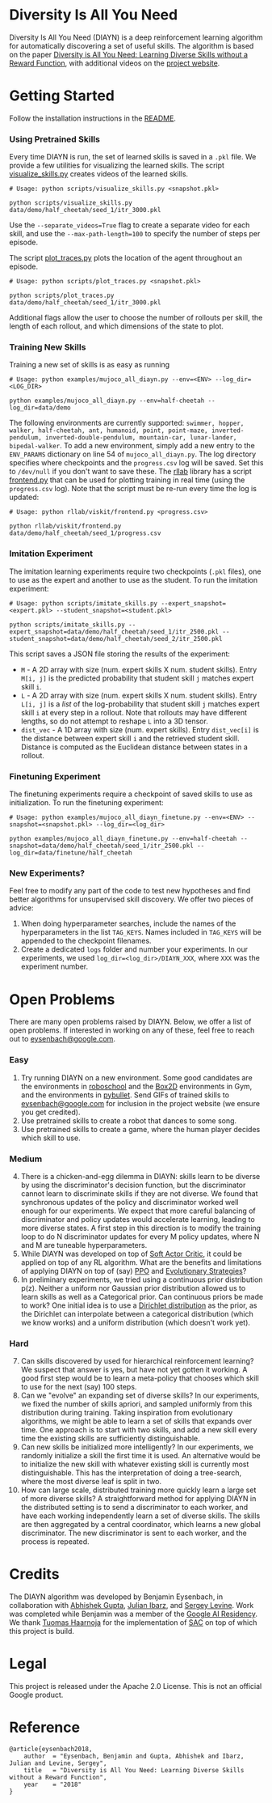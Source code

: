 # Diversity Is All You Need
Diversity Is All You Need (DIAYN) is a deep reinforcement learning algorithm for automatically discovering a set of useful skills. The algorithm is based on the paper [Diversity is All You Need: Learning Diverse Skills without a Reward Function](https://arxiv.org/pdf/1802.06070.pdf), with additional videos on the [project website](https://sites.google.com/view/diayn).

# Getting Started

Follow the installation instructions in the [README](./README.md).

### Using Pretrained Skills

Every time DIAYN is run, the set of learned skills is saved in a `.pkl` file. We provide a few utilities for visualizing the learned skills.
The script [visualize_skills.py](./scripts/visualize_skills.py) creates videos of the learned skills.
```
# Usage: python scripts/visualize_skills.py <snapshot.pkl>

python scripts/visualize_skills.py data/demo/half_cheetah/seed_1/itr_3000.pkl
```
Use the `--separate_videos=True` flag to create a separate video for each skill, and use the `--max-path-length=100` to specify the number of steps per episode.

The script [plot_traces.py](./scripts/plot_traces.py) plots the location of the agent throughout an episode.
```
# Usage: python scripts/plot_traces.py <snapshot.pkl>

python scripts/plot_traces.py data/demo/half_cheetah/seed_1/itr_3000.pkl
```
Additional flags allow the user to choose the number of rollouts per skill, the length of each rollout, and which dimensions of the state to plot.

### Training New Skills

Training a new set of skills is as easy as running
```
# Usage: python examples/mujoco_all_diayn.py --env=<ENV> --log_dir=<LOG_DIR>

python examples/mujoco_all_diayn.py --env=half-cheetah --log_dir=data/demo
```
The following environments are currently supported: `swimmer, hopper, walker, half-cheetah, ant, humanoid, point, point-maze, inverted-pendulum, inverted-double-pendulum, mountain-car, lunar-lander, bipedal-walker`. To add a new environment, simply add a new entry to the `ENV_PARAMS` dictionary on line 54 of `mujoco_all_diayn.py`.
The log directory specifies where checkpoints and the `progress.csv` log will be saved. Set this to `/dev/null` if you don't want to save these.
The [rllab](https://github.com/rll/rllab) library has a script [frontend.py](https://github.com/rll/rllab/blob/master/rllab/viskit/frontend.py) that can be used for plotting training in real time (using the `progress.csv` log). Note that the script must be re-run every time the log is updated:
```
# Usage: python rllab/viskit/frontend.py <progress.csv>

python rllab/viskit/frontend.py data/demo/half_cheetah/seed_1/progress.csv
```

### Imitation Experiment

The imitation learning experiments require two checkpoints (`.pkl` files), one to use as the expert and another to use as the student. To run the imitation experiment:
```
# Usage: python scripts/imitate_skills.py --expert_snapshot=<expert.pkl> --student_snapshot=<student.pkl>

python scripts/imitate_skills.py --expert_snapshot=data/demo/half_cheetah/seed_1/itr_2500.pkl --student_snapshot=data/demo/half_cheetah/seed_2/itr_2500.pkl
```

This script saves a JSON file storing the results of the experiment:
* `M` - A 2D array with size (num. expert skills X num. student skills). Entry `M[i, j]` is the predicted probability that student skill `j` matches expert skill `i`.
* `L` - A 2D array with size (num. expert skills X num. student skills). Entry `L[i, j]` is a *list* of the log-probability that student skill `j` matches expert skill `i` at every step in a rollout. Note that rollouts may have different lengths, so do not attempt to reshape `L` into a 3D tensor.
* `dist_vec` - A 1D array with size (num. expert skills). Entry `dist_vec[i]` is the distance between expert skill `i` and the retrieved student skill. Distance is computed as the Euclidean distance between states in a rollout.

### Finetuning Experiment

The finetuning experiments require a checkpoint of saved skills to use as initialization. To run the finetuning experiment:
```
# Usage: python examples/mujoco_all_diayn_finetune.py --env=<ENV> --snapshot=<snapshot.pkl> --log_dir=<log_dir>

python examples/mujoco_all_diayn_finetune.py --env=half-cheetah --snapshot=data/demo/half_cheetah/seed_1/itr_2500.pkl --log_dir=data/finetune/half_cheetah
```

### New Experiments?
Feel free to modify any part of the code to test new hypotheses and find better algorithms for unsupervised skill discovery. We offer two pieces of advice:
1. When doing hyperparameter searches, include the names of the hyperparameters in the list `TAG_KEYS`. Names included in `TAG_KEYS` will be appended to the checkpoint filenames.
2. Create a dedicated `logs` folder and number your experiments. In our experiments, we used `log_dir=<log_dir>/DIAYN_XXX`, where `XXX` was the experiment number.

# Open Problems

There are many open problems raised by DIAYN. Below, we offer a list of open problems. If interested in working on any of these, feel free to reach out to <eysenbach@google.com>.

### Easy
1. Try running DIAYN on a new environment. Some good candidates are the environments in [roboschool](https://github.com/openai/roboschool) and the [Box2D](https://github.com/openai/gym/tree/master/gym/envs/box2d) environments in Gym, and the environments in [pybullet](https://github.com/bulletphysics/bullet3). Send GIFs of trained skills to <eysenbach@google.com> for inclusion in the project website (we ensure you get credited).
2. Use pretrained skills to create a robot that dances to some song.
3. Use pretrained skills to create a game, where the human player decides which skill to use.

  ### Medium
4. There is a chicken-and-egg dilemma in DIAYN: skills learn to be diverse by using the discriminator's decision function, but the discriminator cannot learn to discriminate skills if they are not diverse. We found that synchronous updates of the policy and discriminator worked well enough for our experiments. We expect that more careful balancing of discriminator and policy updates would accelerate learning, leading to more diverse states. A first step in this direction is to modify the training loop to do N discriminator updates for every M policy updates, where N and M are tuneable hyperparameters.
5. While DIAYN was developed on top of [Soft Actor Critic](https://arxiv.org/abs/1801.01290), it could be applied on top of any RL algorithm. What are the benefits and limitations of applying DIAYN on top of (say) [PPO](https://arxiv.org/abs/1707.06347) and [Evolutionary Strategies](https://arxiv.org/abs/1703.03864)?
6. In preliminary experiments, we tried using a continuous prior distribution p(z). Neither a uniform nor Gaussian prior distribution allowed us to learn skills as well as a Categorical prior. Can continuous priors be made to work? One initial idea is to use a [Dirichlet distribution](https://en.wikipedia.org/wiki/Dirichlet_distribution) as the prior, as the Dirichlet can interpolate between a categorical distribution (which we know works) and a uniform distribution (which doesn't work yet).

  ### Hard
7. Can skills discovered by used for hierarchical reinforcement learning? We suspect that answer is yes, but have not yet gotten it working. A good first step would be to learn a meta-policy that chooses which skill to use for the next (say) 100 steps.
8. Can we "evolve" an expanding set of diverse skills? In our experiments, we fixed the number of skills apriori, and sampled uniformly from this distribution during training. Taking inspiration from evolutionary algorithms, we might be able to learn a set of skills that expands over time. One approach is to start with two skills, and add a new skill every time the existing skills are sufficiently distinguishable.
9. Can new skills be initialized more intelligently? In our experiments, we randomly initialize a skill the first time it is used. An alternative would be to initialize the new skill with whatever existing skill is currently most distinguishable. This has the interpretation of doing a tree-search, where the most diverse leaf is split in two.
10. How can large scale, distributed training more quickly learn a large set of more diverse skills? A straightforward method for applying DIAYN in the distributed setting is to send a discriminator to each worker, and have each working independently learn a set of diverse skills. The skills are then aggregated by a central coordinator, which learns a new global discriminator. The new discriminator is sent to each worker, and the process is repeated.

# Credits
The DIAYN algorithm was developed by Benjamin Eysenbach, in collaboration with [Abhishek Gupta](https://people.eecs.berkeley.edu/~abhigupta/), [Julian Ibarz](https://research.google.com/pubs/JulianIbarz.html), and [Sergey Levine](https://people.eecs.berkeley.edu/~svlevine/). Work was completed while Benjamin was a member of the [Google AI Residency](https://research.google.com/teams/brain/residency/). We thank [Tuomas Haarnoja](https://people.eecs.berkeley.edu/~haarnoja/) for the implementation of [SAC](https://github.com/haarnoja/sac) on top of which this project is build.

# Legal
This project is released under the Apache 2.0 License. This is not an official Google product.

# Reference
```
@article{eysenbach2018,
    author  = "Eysenbach, Benjamin and Gupta, Abhishek and Ibarz, Julian and Levine, Sergey",
    title   = "Diversity is All You Need: Learning Diverse Skills without a Reward Function",
    year    = "2018"
}
```
